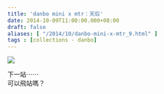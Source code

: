 ```yaml
---
title: 'danbo mini x mtr：天后'
date: 2014-10-09T11:00:00.000+08:00
draft: false
aliases: [ "/2014/10/danbo-mini-x-mtr_9.html" ]
tags : [collections - danbo]
---
```


![](/images/danbotinhau.jpg)

下一站⋯⋯  
可以飛站嗎？
